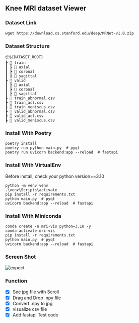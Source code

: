 ## Knee MRI dataset Viewer

### Dataset Link
```
wget https://download.cs.stanford.edu/deep/MRNet-v1.0.zip
```

### Dataset Structure
```
📦${DATASET_ROOT}
┣ 📂 train
┃ ┣ 📂 axial
┃ ┣ 📂 coronal
┃ ┣ 📂 sagittal
┣ 📂 valid
┃ ┣ 📂 axial
┃ ┣ 📂 coronal
┃ ┣ 📂 sagittal
┣ 📜 train_abnormal.csv
┣ 📜 train_acl.csv
┣ 📜 train_meniscus.csv
┣ 📜 valid_abnormal.csv
┣ 📜 valid_acl.csv
┣ 📜 valid_meniscus.csv
```


### Install With Poetry

```
poetry install
poetry run python main.py  # pyqt
poetry run uvicorn backend:app --reload  # fastapi
```

### Install With VirtualEnv

Before install, check your python version==3.10

```
python -m venv venv
.\venv\Scripts\activate
pip install -r requirements.txt
python main.py  # pyqt
uvicorn backend:app --reload  # fastapi
```

### Install With Miniconda

```
conda create -n mri-vis python=3.10 -y
conda activate mri-vis
pip install -r requirements.txt
python main.py  # pyqt
uvicorn backend:app --reload  # fastapi
```

### Screen Shot

![expect](https://github.com/patrashu/MRI_Viewer/assets/78347296/209358eb-5f49-4a1d-96b5-2527e64aed02)

### Function

- [x] See jpg file with Scroll
- [x] Drag and Drop .npy file
- [x] Convert .npy to jpg
- [x] visualize csv file
- [x] Add fastapi Test code

